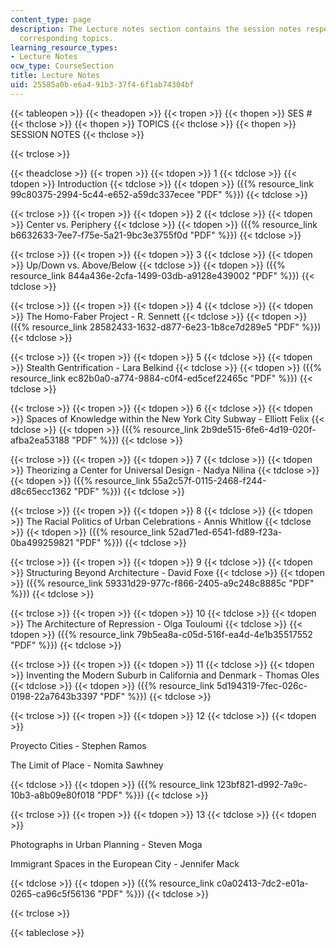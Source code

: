 ```yaml
---
content_type: page
description: The Lecture notes section contains the session notes respective to the
  corresponding topics.
learning_resource_types:
- Lecture Notes
ocw_type: CourseSection
title: Lecture Notes
uid: 25585a0b-e6a4-91b3-37f4-6f1ab74304bf
---
```


{{< tableopen >}}
{{< theadopen >}}
{{< tropen >}}
{{< thopen >}}
SES #
{{< thclose >}}
{{< thopen >}}
TOPICS
{{< thclose >}}
{{< thopen >}}
SESSION NOTES
{{< thclose >}}

{{< trclose >}}

{{< theadclose >}}
{{< tropen >}}
{{< tdopen >}}
1
{{< tdclose >}}
{{< tdopen >}}
Introduction
{{< tdclose >}}
{{< tdopen >}}
({{% resource_link 99c80375-2994-5c44-e652-a59dc337ecee "PDF" %}})
{{< tdclose >}}

{{< trclose >}}
{{< tropen >}}
{{< tdopen >}}
2
{{< tdclose >}}
{{< tdopen >}}
Center vs. Periphery
{{< tdclose >}}
{{< tdopen >}}
({{% resource_link b6632633-7ee7-f75e-5a21-9bc3e3755f0d "PDF" %}})
{{< tdclose >}}

{{< trclose >}}
{{< tropen >}}
{{< tdopen >}}
3
{{< tdclose >}}
{{< tdopen >}}
Up/Down vs. Above/Below
{{< tdclose >}}
{{< tdopen >}}
({{% resource_link 844a436e-2cfa-1499-03db-a9128e439002 "PDF" %}})
{{< tdclose >}}

{{< trclose >}}
{{< tropen >}}
{{< tdopen >}}
4
{{< tdclose >}}
{{< tdopen >}}
The Homo-Faber Project - R. Sennett
{{< tdclose >}}
{{< tdopen >}}
({{% resource_link 28582433-1632-d877-6e23-1b8ce7d289e5 "PDF" %}})
{{< tdclose >}}

{{< trclose >}}
{{< tropen >}}
{{< tdopen >}}
5
{{< tdclose >}}
{{< tdopen >}}
Stealth Gentrification - Lara Belkind
{{< tdclose >}}
{{< tdopen >}}
({{% resource_link ec82b0a0-a774-9884-c0f4-ed5cef22465c "PDF" %}})
{{< tdclose >}}

{{< trclose >}}
{{< tropen >}}
{{< tdopen >}}
6
{{< tdclose >}}
{{< tdopen >}}
Spaces of Knowledge within the New York City Subway - Elliott Felix
{{< tdclose >}}
{{< tdopen >}}
({{% resource_link 2b9de515-6fe6-4d19-020f-afba2ea53188 "PDF" %}})
{{< tdclose >}}

{{< trclose >}}
{{< tropen >}}
{{< tdopen >}}
7
{{< tdclose >}}
{{< tdopen >}}
Theorizing a Center for Universal Design - Nadya Nilina
{{< tdclose >}}
{{< tdopen >}}
({{% resource_link 55a2c57f-0115-2468-f244-d8c65ecc1362 "PDF" %}})
{{< tdclose >}}

{{< trclose >}}
{{< tropen >}}
{{< tdopen >}}
8
{{< tdclose >}}
{{< tdopen >}}
The Racial Politics of Urban Celebrations - Annis Whitlow
{{< tdclose >}}
{{< tdopen >}}
({{% resource_link 52ad71ed-6541-fd89-f23a-0ba499259821 "PDF" %}})
{{< tdclose >}}

{{< trclose >}}
{{< tropen >}}
{{< tdopen >}}
9
{{< tdclose >}}
{{< tdopen >}}
Structuring Beyond Architecture - David Foxe
{{< tdclose >}}
{{< tdopen >}}
({{% resource_link 59331d29-977c-f866-2405-a9c248c8885c "PDF" %}})
{{< tdclose >}}

{{< trclose >}}
{{< tropen >}}
{{< tdopen >}}
10
{{< tdclose >}}
{{< tdopen >}}
The Architecture of Repression - Olga Touloumi
{{< tdclose >}}
{{< tdopen >}}
({{% resource_link 79b5ea8a-c05d-516f-ea4d-4e1b35517552 "PDF" %}})
{{< tdclose >}}

{{< trclose >}}
{{< tropen >}}
{{< tdopen >}}
11
{{< tdclose >}}
{{< tdopen >}}
Inventing the Modern Suburb in California and Denmark - Thomas Oles
{{< tdclose >}}
{{< tdopen >}}
({{% resource_link 5d194319-7fec-026c-0198-22a7643b3397 "PDF" %}})
{{< tdclose >}}

{{< trclose >}}
{{< tropen >}}
{{< tdopen >}}
12
{{< tdclose >}}
{{< tdopen >}}


Proyecto Cities - Stephen Ramos

The Limit of Place - Nomita Sawhney


{{< tdclose >}}
{{< tdopen >}}
({{% resource_link 123bf821-d992-7a9c-10b3-a8b09e80f018 "PDF" %}})
{{< tdclose >}}

{{< trclose >}}
{{< tropen >}}
{{< tdopen >}}
13
{{< tdclose >}}
{{< tdopen >}}


Photographs in Urban Planning - Steven Moga

Immigrant Spaces in the European City - Jennifer Mack


{{< tdclose >}}
{{< tdopen >}}
({{% resource_link c0a02413-7dc2-e01a-0265-ca96c5f56136 "PDF" %}})
{{< tdclose >}}

{{< trclose >}}

{{< tableclose >}}